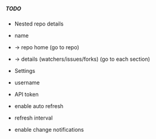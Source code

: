 ##### TODO

* Nested repo details
 * name
 * -> repo home (go to repo)
 * -> details (watchers/issues/forks) (go to each section)

* Settings
 * username
 * API token
 * enable auto refresh
 * refresh interval
 * enable change notifications


